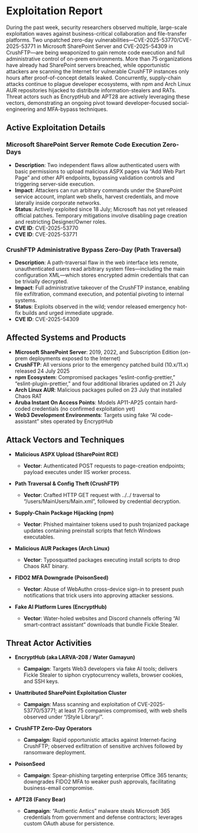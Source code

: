 # Exploitation Report

During the past week, security researchers observed multiple, large-scale exploitation waves against business-critical collaboration and file-transfer platforms. Two unpatched zero-day vulnerabilities—CVE-2025-53770/CVE-2025-53771 in Microsoft SharePoint Server and CVE-2025-54309 in CrushFTP—are being weaponized to gain remote code execution and full administrative control of on-prem environments. More than 75 organizations have already had SharePoint servers breached, while opportunistic attackers are scanning the Internet for vulnerable CrushFTP instances only hours after proof-of-concept details leaked. Concurrently, supply-chain attacks continue to plague developer ecosystems, with npm and Arch Linux AUR repositories hijacked to distribute information-stealers and RATs. Threat actors such as EncryptHub and APT28 are actively leveraging these vectors, demonstrating an ongoing pivot toward developer-focused social-engineering and MFA-bypass techniques.

## Active Exploitation Details

### Microsoft SharePoint Server Remote Code Execution Zero-Days
- **Description**: Two independent flaws allow authenticated users with basic permissions to upload malicious ASPX pages via “Add Web Part Page” and other API endpoints, bypassing validation controls and triggering server-side execution.  
- **Impact**: Attackers can run arbitrary commands under the SharePoint service account, implant web shells, harvest credentials, and move laterally inside corporate networks.  
- **Status**: Actively exploited since 18 July; Microsoft has not yet released official patches. Temporary mitigations involve disabling page creation and restricting Designer/Owner roles.  
- **CVE ID**: CVE-2025-53770  
- **CVE ID**: CVE-2025-53771  

### CrushFTP Administrative Bypass Zero-Day (Path Traversal)
- **Description**: A path-traversal flaw in the web interface lets remote, unauthenticated users read arbitrary system files—including the main configuration XML—which stores encrypted admin credentials that can be trivially decrypted.  
- **Impact**: Full administrative takeover of the CrushFTP instance, enabling file exfiltration, command execution, and potential pivoting to internal systems.  
- **Status**: Exploits observed in the wild; vendor released emergency hot-fix builds and urged immediate upgrade.  
- **CVE ID**: CVE-2025-54309  

## Affected Systems and Products

- **Microsoft SharePoint Server**: 2019, 2022, and Subscription Edition (on-prem deployments exposed to the Internet)  
- **CrushFTP**: All versions prior to the emergency patched build (10.x/11.x) released 24 July 2025  
- **npm Ecosystem**: Compromised packages “eslint-config-prettier,” “eslint-plugin-prettier,” and four additional libraries updated on 21 July  
- **Arch Linux AUR**: Malicious packages pulled on 23 July that installed Chaos RAT  
- **Aruba Instant On Access Points**: Models AP11-AP25 contain hard-coded credentials (no confirmed exploitation yet)  
- **Web3 Development Environments**: Targets using fake “AI code-assistant” sites operated by EncryptHub  

## Attack Vectors and Techniques

- **Malicious ASPX Upload (SharePoint RCE)**  
  - **Vector**: Authenticated POST requests to page-creation endpoints; payload executes under IIS worker process.  

- **Path Traversal & Config Theft (CrushFTP)**  
  - **Vector**: Crafted HTTP GET request with ../../ traversal to “/users/MainUsers/Main.xml”, followed by credential decryption.  

- **Supply-Chain Package Hijacking (npm)**  
  - **Vector**: Phished maintainer tokens used to push trojanized package updates containing preinstall scripts that fetch Windows executables.  

- **Malicious AUR Packages (Arch Linux)**  
  - **Vector**: Typosquatted packages executing install scripts to drop Chaos RAT binary.  

- **FIDO2 MFA Downgrade (PoisonSeed)**  
  - **Vector**: Abuse of WebAuthn cross-device sign-in to present push notifications that trick users into approving attacker sessions.  

- **Fake AI Platform Lures (EncryptHub)**  
  - **Vector**: Water-holed websites and Discord channels offering “AI smart-contract assistant” downloads that bundle Fickle Stealer.  

## Threat Actor Activities

- **EncryptHub (aka LARVA-208 / Water Gamayun)**  
  - **Campaign**: Targets Web3 developers via fake AI tools; delivers Fickle Stealer to siphon cryptocurrency wallets, browser cookies, and SSH keys.  

- **Unattributed SharePoint Exploitation Cluster**  
  - **Campaign**: Mass scanning and exploitation of CVE-2025-53770/53771; at least 75 companies compromised, with web shells observed under “/Style Library/”.  

- **CrushFTP Zero-Day Operators**  
  - **Campaign**: Rapid opportunistic attacks against Internet-facing CrushFTP; observed exfiltration of sensitive archives followed by ransomware deployment.  

- **PoisonSeed**  
  - **Campaign**: Spear-phishing targeting enterprise Office 365 tenants; downgrades FIDO2 MFA to weaker push approvals, facilitating business-email compromise.  

- **APT28 (Fancy Bear)**  
  - **Campaign**: “Authentic Antics” malware steals Microsoft 365 credentials from government and defense contractors; leverages custom OAuth abuse for persistence.  

